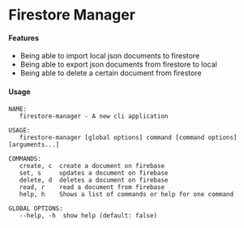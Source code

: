 # Firestore Manager

#### Features
- Being able to import local json documents to firestore
- Being able to export json documents from firestore to local
- Being able to delete a certain document from firestore

#### Usage
```
NAME:
   firestore-manager - A new cli application

USAGE:
   firestore-manager [global options] command [command options] [arguments...]

COMMANDS:
   create, c  create a document on firebase
   set, s     updates a document on firebase
   delete, d  deletes a document on firebase
   read, r    read a document from firebase
   help, h    Shows a list of commands or help for one command

GLOBAL OPTIONS:
   --help, -h  show help (default: false)
```
